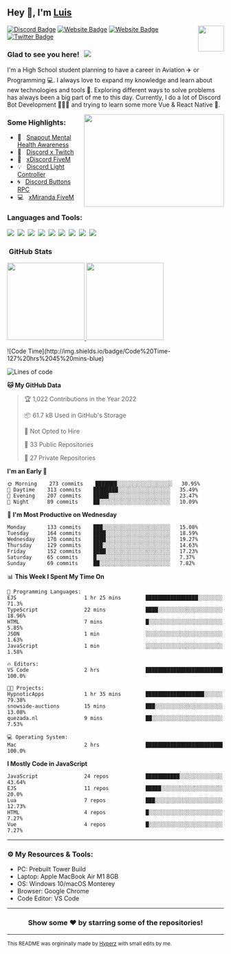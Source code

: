 ## Hey 👋, I'm [Luis](https://hypnoticsiege.net/) 

<img align="right" height="60" width="60" alt="" src="https://hypnoticsiege.net/images/uploads/logo.png" />

[![Discord Badge](https://img.shields.io/badge/-Discord-000000?style=flat-square&logo=Discord&logoColor=white)](https://hypnoticsiege.net/discord)
[![Website Badge](https://img.shields.io/badge/Snowside-000000?style=flat-square&logo=snowpack&logoColor=blue)](https://hypnoticsiege.net/snowside)
[![Website Badge](https://img.shields.io/badge/Website-000000?style=flat-square&logo=google-chrome&logoColor=white)](https://hypnoticsiege.net/)
[![Twitter Badge](https://img.shields.io/badge/-Twitter-000000?style=flat-square&logo=Twitter&logoColor=blue)](https://twitter.com/hypnoticsiege)

### Glad to see you here! &nbsp; ![](https://komarev.com/ghpvc/?username=HypnoticSiege&label=Views&color=blue&style=plastic) 

I'm a High School student planning to have a career in Aviation ✈️ or Programming 💻. I always love to expand my knowledge and learn about new technologies and tools 🔨.  Exploring different ways to solve problems has always been a big part of me to this day. Currently, I do a lot of Discord Bot Development 👨🏻‍💻 and trying to learn some more Vue & React Native 👀.

<img align="right" height="215" width="325" alt="" src="https://cdn.dribbble.com/users/416610/screenshots/4801105/coding_desk_flat_vector_ui_ux_design_illustration_motion_animation_gif2.gif" />


### Some Highlights:

- 📌 &nbsp; [Snapout Mental Health Awareness](https://snapout.nl/)
- 🚀 &nbsp; [Discord x Twitch](https://github.com/HypnoticSiege/Discord-x-Twitch)
- 🏫 &nbsp; [xDiscord FiveM](https://github.com/HypnoticSiege/xDiscord)
- 💡 &nbsp; [Discord Light Controller](https://github.com/HypnoticSiege/discord-light-controller)
- 🌀 &nbsp; [Discord Buttons RPC](https://github.com/HypnoticSiege/Discord-Buttons-RPC)
- 💻 &nbsp; [xMiranda FiveM](https://github.com/HypnoticSiege/xMiranda)

### Languages and Tools:

![](https://img.shields.io/badge/JavaScript-000000?style=for-the-badge&logo=javascript&logoColor=yellow)&nbsp;
![](https://img.shields.io/badge/Node.js-000000?style=for-the-badge&logo=node.js&logoColor=green)&nbsp;
![](https://img.shields.io/badge/HTML5-000000?style=for-the-badge&logo=html5&logoColor=orange)&nbsp;
![](https://img.shields.io/badge/CSS3-000000?style=for-the-badge&logo=css3&logoColor=blue)&nbsp;
![](https://img.shields.io/badge/Typescript-000000?style=for-the-badge&logo=typescript&logoColor=blue)&nbsp;
![](https://img.shields.io/badge/Windows-000000?style=for-the-badge&logo=windows&logoColor=blue)&nbsp;
![](https://img.shields.io/badge/Linux-000000?style=for-the-badge&logo=linux&logoColor=orange)&nbsp;
![](https://img.shields.io/badge/Discord-000000?style=for-the-badge&logo=discord&logoColor=white)&nbsp;
![](https://img.shields.io/badge/GitHub-000000?style=for-the-badge&logo=github&logoColor=white)&nbsp;

### &nbsp;GitHub Stats

<p align="left">
<a href="https://github.com/HypnoticSiege">
  <img height="180em" src="https://github-readme-stats-eight-theta.vercel.app/api?username=HypnoticSiege&show_icons=true&theme=react&include_all_commits=true&count_private=true"/>
  <img height="180em" src="https://github-readme-stats-eight-theta.vercel.app/api/top-langs/?username=HypnoticSiege&layout=compact&langs_count=8&theme=react"/>
  </a>
</p>
<!--START_SECTION:waka-->
![Code Time](http://img.shields.io/badge/Code%20Time-127%20hrs%2045%20mins-blue)

![Lines of code](https://img.shields.io/badge/From%20Hello%20World%20I%27ve%20Written-154%20Thousand%20lines%20of%20code-blue)

**🐱 My GitHub Data** 

> 🏆 1,022 Contributions in the Year 2022
 > 
> 📦 61.7 kB Used in GitHub's Storage 
 > 
> 🚫 Not Opted to Hire
 > 
> 📜 33 Public Repositories 
 > 
> 🔑 27 Private Repositories  
 > 
**I'm an Early 🐤** 

```text
🌞 Morning    273 commits    ███████░░░░░░░░░░░░░░░░░░   30.95% 
🌆 Daytime    313 commits    ████████░░░░░░░░░░░░░░░░░   35.49% 
🌃 Evening    207 commits    █████░░░░░░░░░░░░░░░░░░░░   23.47% 
🌙 Night      89 commits     ██░░░░░░░░░░░░░░░░░░░░░░░   10.09%

```
📅 **I'm Most Productive on Wednesday** 

```text
Monday       133 commits    ███░░░░░░░░░░░░░░░░░░░░░░   15.08% 
Tuesday      164 commits    ████░░░░░░░░░░░░░░░░░░░░░   18.59% 
Wednesday    170 commits    ████░░░░░░░░░░░░░░░░░░░░░   19.27% 
Thursday     129 commits    ███░░░░░░░░░░░░░░░░░░░░░░   14.63% 
Friday       152 commits    ████░░░░░░░░░░░░░░░░░░░░░   17.23% 
Saturday     65 commits     █░░░░░░░░░░░░░░░░░░░░░░░░   7.37% 
Sunday       69 commits     ██░░░░░░░░░░░░░░░░░░░░░░░   7.82%

```


📊 **This Week I Spent My Time On** 

```text
💬 Programming Languages: 
EJS                      1 hr 25 mins        █████████████████░░░░░░░░   71.3% 
TypeScript               22 mins             ████░░░░░░░░░░░░░░░░░░░░░   18.96% 
HTML                     7 mins              █░░░░░░░░░░░░░░░░░░░░░░░░   5.85% 
JSON                     1 min               ░░░░░░░░░░░░░░░░░░░░░░░░░   1.63% 
JavaScript               1 min               ░░░░░░░░░░░░░░░░░░░░░░░░░   1.58%

🔥 Editors: 
VS Code                  2 hrs               █████████████████████████   100.0%

🐱‍💻 Projects: 
HypnoticApps             1 hr 35 mins        ███████████████████░░░░░░   79.38% 
snowside-auctions        15 mins             ███░░░░░░░░░░░░░░░░░░░░░░   13.08% 
quezada.nl               9 mins              ██░░░░░░░░░░░░░░░░░░░░░░░   7.53%

💻 Operating System: 
Mac                      2 hrs               █████████████████████████   100.0%

```

**I Mostly Code in JavaScript** 

```text
JavaScript               24 repos            ███████████░░░░░░░░░░░░░░   43.64% 
EJS                      11 repos            █████░░░░░░░░░░░░░░░░░░░░   20.0% 
Lua                      7 repos             ███░░░░░░░░░░░░░░░░░░░░░░   12.73% 
HTML                     4 repos             █░░░░░░░░░░░░░░░░░░░░░░░░   7.27% 
Vue                      4 repos             █░░░░░░░░░░░░░░░░░░░░░░░░   7.27%

```



<!--END_SECTION:waka-->

---

### ⚙️ My Resources & Tools:

- PC: Prebuilt Tower Build
- Laptop: Apple MacBook Air M1 8GB
- OS: Windows 10/macOS Monterey
- Browser: Google Chrome
- Code Editor: VS Code

---

<h3 align=center>Show some ❤️ by starring some of the repositories!</h3>

---
<small>This README was orgininally made by <a href="https://hyperz.net/">Hyperz</a> with small edits by me.</small>

